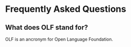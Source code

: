 # Frequently Asked Questions

## What does OLF stand for?

OLF is an ancronym for Open Language Foundation.
